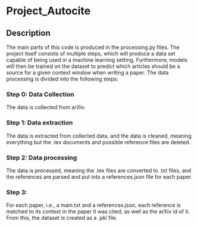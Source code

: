 # Project_Autocite

## Description
The main parts of this code is produced in the processing.py files. The project itself consists of multiple steps, which will produce a data set capable of being used in a machine learning setting. Furthermore, models will then be trained on the dataset to predict which articles should be a source for a given context window when writing a paper.
The data processing is divided into the following steps:

### Step 0: Data Collection
The data is collected from arXiv.

### Step 1: Data extraction
The data is extracted from collected data, and the data is cleaned, meaning everything but the .tex documents and possible reference files are deleted.

### Step 2: Data processing
The data is processed, meaning the .tex files are converted to .txt files, and the references are parsed and put into a references.json file for each paper.

### Step 3:
For each paper, i.e., a main.txt and a references.json, each reference is matched to its context in the paper it was cited, as well as the arXiv id of it. From this, the dataset is created as a .pkl file.